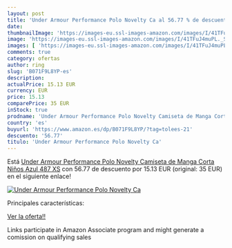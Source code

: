 ```yaml
---
layout: post
title: 'Under Armour Performance Polo Novelty Ca al 56.77 % de descuento'
date: 
thumbnailImage: 'https://images-eu.ssl-images-amazon.com/images/I/41TFuJ4muPL._SL200_.jpg'
image: 'https://images-eu.ssl-images-amazon.com/images/I/41TFuJ4muPL._SL200_.jpg'
images: [ 'https://images-eu.ssl-images-amazon.com/images/I/41TFuJ4muPL._SL200_.jpg' ]
comments: true
category: ofertas
author: ring
slug: 'B071F9L8YP-es'
description:
actualPrice: 15.13 EUR
currency: EUR
price: 15.13
comparePrice: 35 EUR
inStock: true
prodname: 'Under Armour Performance Polo Novelty Camiseta de Manga Corta  Niños  Azul  487   XS'
country: 'es'
buyurl: 'https://www.amazon.es/dp/B071F9L8YP/?tag=tolees-21'
descuento: '56.77'
titulo: 'Under Armour Performance Polo Novelty Ca'
---
```


Está [Under Armour Performance Polo Novelty Camiseta de Manga Corta  Niños  Azul  487   XS](https://www.amazon.es/dp/B071F9L8YP/?tag=tolees-21) con 56.77 de descuento por 15.13 EUR (original: 35 EUR) en el siguiente enlace!

[![Under Armour Performance Polo Novelty Ca](https://images-eu.ssl-images-amazon.com/images/I/41TFuJ4muPL._SL200_.jpg)](https://www.amazon.es/dp/B071F9L8YP/?tag=tolees-21)

Principales características:


[Ver la oferta!!](https://www.amazon.es/dp/B071F9L8YP/?tag=tolees-21)

Links participate in Amazon Associate program and might generate a comission on qualifying sales



